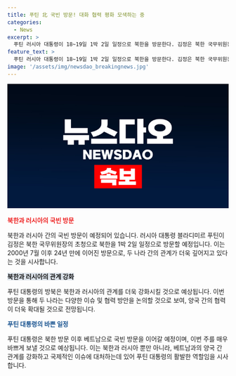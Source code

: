 ```yaml
---
title: 푸틴 北 국빈 방문! 대화 협력 평화 모색하는 중
categories:
  - News
excerpt: >
  푸틴 러시아 대통령이 18~19일 1박 2일 일정으로 북한을 방문한다. 김정은 북한 국무위원장의 초청으로 이뤄지는 방문은 2000년 이후 24년 만의 대북 러시아 정상 회담으로 주목된다. 이는 러시아와 북한이 우크라이나 전쟁 이후 서방에 대한 관계를 강화하는 중요한 계기로 평가되고 있다. 푸틴 대통령의 이번 방북은 양국의 관계를 더욱 밀착시킬 것으로 예상되며, 국제사회의 주목을 끌 가능성이 크다.
feature_text: >
  푸틴 러시아 대통령이 18~19일 1박 2일 일정으로 북한을 방문한다. 김정은 북한 국무위원장의 초청으로 이뤄지는 방문은 2000년 이후 24년 만의 대북 러시아 정상 회담으로 주목된다. 이는 러시아와 북한이 우크라이나 전쟁 이후 서방에 대한 관계를 강화하는 중요한 계기로 평가되고 있다. 푸틴 대통령의 이번 방북은 양국의 관계를 더욱 밀착시킬 것으로 예상되며, 국제사회의 주목을 끌 가능성이 크다.
image: '/assets/img/newsdao_breakingnews.jpg'
---
```


<p><img src="/assets/img/newsdao_breakingnews.jpg" alt="pcversion 속보" /></p>

<p><b><span style="color: #ee2323;">북한과 러시아의 국빈 방문</span></b></p>

<p>북한과 러시아 간의 국빈 방문이 예정되어 있습니다. 러시아 대통령 블라디미르 푸틴이 김정은 북한 국무위원장의 초청으로 북한을 1박 2일 일정으로 방문할 예정입니다. 이는 2000년 7월 이후 24년 만에 이어진 방문으로, 두 나라 간의 관계가 더욱 깊어지고 있다는 것을 시사합니다.</p>

<p><b><span style="background-color: #21538527;">북한과 러시아의 관계 강화</span></b></p>

<p>푸틴 대통령의 방북은 북한과 러시아의 관계를 더욱 강화시킬 것으로 예상됩니다. 이번 방문을 통해 두 나라는 다양한 이슈 및 협력 방안을 논의할 것으로 보여, 양국 간의 협력이 더욱 확대될 것으로 전망됩니다.</p>

<p><b><span style="color: #1a5490;">푸틴 대통령의 바쁜 일정</span></b></p>

<p>푸틴 대통령은 북한 방문 이후 베트남으로 국빈 방문을 이어갈 예정이며, 이번 주를 매우 바쁘게 보낼 것으로 예상됩니다. 이는 북한과 러시아 뿐만 아니라, 베트남과의 양국 간 관계를 강화하고 국제적인 이슈에 대처하는데 있어 푸틴 대통령의 활발한 역할임을 시사합니다.</p>

